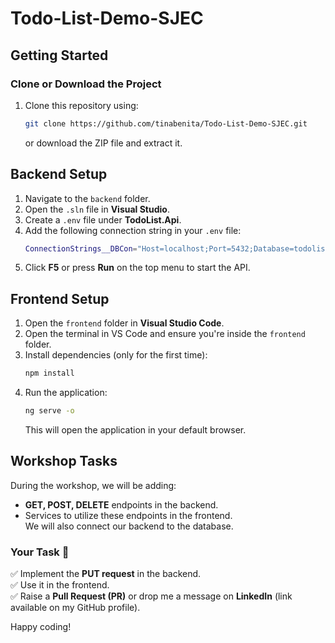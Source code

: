 ﻿# Todo-List-Demo-SJEC 

## Getting Started  

### Clone or Download the Project  
1. Clone this repository using:  
   ```sh
   git clone https://github.com/tinabenita/Todo-List-Demo-SJEC.git
   ```
   or download the ZIP file and extract it.  

## Backend Setup  
1. Navigate to the `backend` folder.  
2. Open the `.sln` file in **Visual Studio**.
3. Create a `.env` file under **TodoList.Api**.
4. Add the following connection string in your `.env` file:
   ```sh
   ConnectionStrings__DBCon="Host=localhost;Port=5432;Database=todolistdemo;Username=yourUsername;Password=yourPassword"
   ```
5. Click **F5** or press **Run** on the top menu to start the API.  

## Frontend Setup  
1. Open the `frontend` folder in **Visual Studio Code**.  
2. Open the terminal in VS Code and ensure you're inside the `frontend` folder.  
3. Install dependencies (only for the first time):  
   ```sh
   npm install
   ```
4. Run the application:  
   ```sh
   ng serve -o
   ```
   This will open the application in your default browser.  

## Workshop Tasks  
During the workshop, we will be adding:   
- **GET, POST, DELETE** endpoints in the backend.  
- Services to utilize these endpoints in the frontend.  
We will also connect our backend to the database. 

### Your Task 🚀  
✅ Implement the **PUT request** in the backend.  
✅ Use it in the frontend.  
✅ Raise a **Pull Request (PR)** or drop me a message on **LinkedIn** (link available on my GitHub profile).  

Happy coding!   
